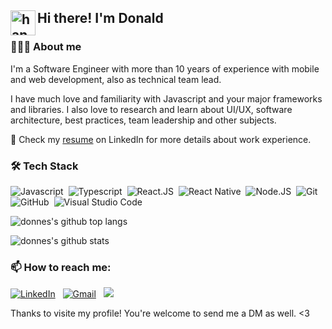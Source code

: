 <!--
**donnes/donnes** is a ✨ _special_ ✨ repository because its `README.md` (this file) appears on your GitHub profile.

Here are some ideas to get you started:

- 🔭 I’m currently working on ...
- 🌱 I’m currently learning ...
- 👯 I’m looking to collaborate on ...
- 🤔 I’m looking for help with ...
- 💬 Ask me about ...
- 📫 How to reach me: ...
- 😄 Pronouns: ...
- ⚡ Fun fact: ...
-->

## <img alt="handwavegif" src="https://user-images.githubusercontent.com/39513876/112366216-8cfe7400-8cfe-11eb-8116-7d3dbae20e97.gif" width='40' align="left"/> Hi there! I'm Donald

### 👨🏻‍💻 About me

I'm a Software Engineer with more than 10 years of experience with mobile and web development, also as technical team lead.

I have much love and familiarity with Javascript and your major frameworks and libraries. I also love to research and learn about UI/UX, software architecture, best practices, team leadership and other subjects.

📄 Check my [resume](https://www.linkedin.com/in/donaldsilveira/) on LinkedIn for more details about work experience.


### 🛠 Tech Stack

![Javascript](https://img.shields.io/badge/-JavaScript-05122A?style=flat&logo=javascript)&nbsp;
![Typescript](https://img.shields.io/badge/-TypeScript-05122A?style=flat&logo=typescript)&nbsp;
![React.JS](https://img.shields.io/badge/-React.JS-05122A?style=flat&logo=react)&nbsp;
![React Native](https://img.shields.io/badge/-React%20Native-05122A?style=flat&logo=react)&nbsp;
![Node.JS](https://img.shields.io/badge/-Node.JS-05122A?style=flat&logo=node.js)&nbsp;
![Git](https://img.shields.io/badge/-Git-05122A?style=flat&logo=git)&nbsp;
![GitHub](https://img.shields.io/badge/-GitHub-05122A?style=flat&logo=github)&nbsp;
![Visual Studio Code](https://img.shields.io/badge/-Visual%20Studio%20Code-05122A?style=flat&logo=visual-studio-code&logoColor=007ACC)&nbsp;


![donnes's github top langs](https://github-readme-stats.vercel.app/api/top-langs/?username=donnes&langs_count=10&layout=compact&theme=dark)

![donnes's github stats](https://github-readme-stats.vercel.app/api?username=donnes&count_private=true&show_icons=true&theme=dark)

### 📫 How to reach me:

<a href="https://www.linkedin.com/in/donaldsilveira/"><img alt="LinkedIn" src="https://img.shields.io/badge/LinkedIn%20-%230077B5.svg?&style=flat&logo=linkedin&logoColor=white"/></a> &nbsp;
<a href="mailto:donaldsilveira@gmail.com"><img alt="Gmail" src="https://img.shields.io/badge/Gmail-D14836?style=flat&logo=gmail&logoColor=white" /></a> &nbsp;
<a href="https://instagram.com/donaldsilveira"><img src="https://img.shields.io/badge/-@donaldsilveira-E4405F?style=flat&logo=Instagram&logoColor=white"/></a> &nbsp;

Thanks to visite my profile! You're welcome to send me a DM as well. <3

